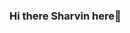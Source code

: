 ### Hi there  Sharvin here👋

<!--

Here are some ideas to get you started:

- 🔭 I’m currently working on ...A Website
- 🌱 I’m currently learning ...Node JS
- 👯 I’m looking to collaborate on ...Node JS
- 🤔 I’m looking for help with ...Node JS
- 💬 Ask me about ...Anything
- 📫 How to reach me: ...[Email](mailto:sharvinpharande@gmail.com)
- 😄 Pronouns: ...
- ⚡ Fun fact: ...
-->
